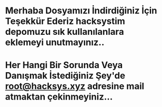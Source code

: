 # Merhaba Dosyamızı İndirdiğiniz İçin Teşekkür Ederiz hacksystim depomuzu sık kullanılanlara eklemeyi unutmayınız..
# Her Hangi Bir Sorunda Veya Danışmak İstediğiniz Şey'de root@hacksys.xyz adresine mail atmaktan çekinmeyiniz...
